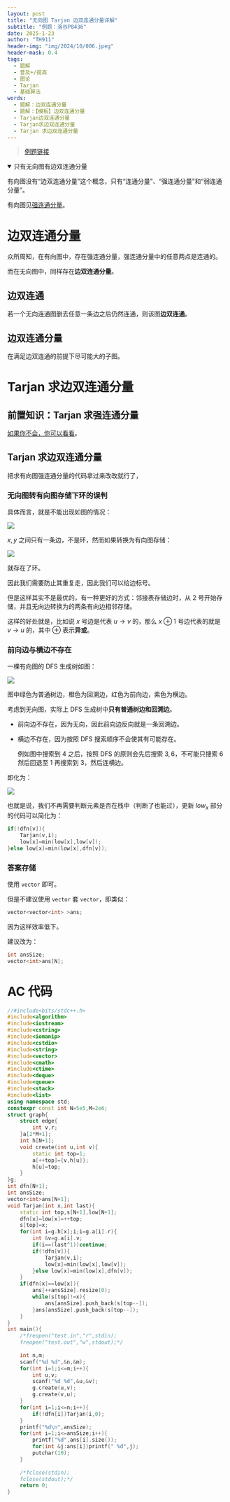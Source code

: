 ```yaml
---
layout: post
title: "无向图 Tarjan 边双连通分量详解"
subtitle: "例题：洛谷P8436"
date: 2025-1-23
author: "TH911"
header-img: "img/2024/10/006.jpeg"
header-mask: 0.4
tags:
  - 题解
  - 普及+/提高
  - 图论
  - Tarjan
  - 基础算法
words:
  - 题解：边双连通分量
  - 题解：【模板】边双连通分量
  - Tarjan边双连通分量
  - Tarjan求边双连通分量
  - Tarjan 求边双连通分量
---
```


> [例题链接](https://www.luogu.com.cn/problem/P8436)

<details class="tip" open>
    <summary>只有无向图有边双连通分量</summary>
    <p>
        有向图没有“边双连通分量”这个概念，只有“连通分量”、“强连通分量”和“弱连通分量”。
    </p>
    <p>
        有向图见<a href="/2025/01/23/1/">强连通分量</a>。
    </p>
</details>


# 边双连通分量

众所周知，在有向图中，存在强连通分量，强连通分量中的任意两点是连通的。

而在无向图中，同样存在**边双连通分量**。

## 边双连通

若一个无向连通图删去任意一条边之后仍然连通，则该图**边双连通**。

## 边双连通分量

在满足边双连通的前提下尽可能大的子图。

# Tarjan 求边双连通分量

## 前置知识：Tarjan 求强连通分量

[如果你不会，你可以看看](/2025/01/23/1/)。

## Tarjan 求边双连通分量

把求有向图强连通分量的代码拿过来改改就行了，

### 无向图转有向图存储下环的误判

具体而言，就是不能出现如图的情况：

![](/img/2025/01/029.png)

$x,y$ 之间只有一条边，不是环，然而如果转换为有向图存储：

![](/img/2025/01/030.png)

就存在了环。

因此我们需要防止其重复走，因此我们可以给边标号。

但是这样其实不是最优的，有一种更好的方式：邻接表存储边时，从 $2$ 号开始存储，并且无向边转换为的两条有向边相邻存储。

这样的好处就是，比如说 $x$ 号边是代表 $u\to v$ 的，那么 $x\oplus 1$ 号边代表的就是 $v\to u$ 的，其中 $\oplus$ 表示**异或**。

### 前向边与横边不存在

一棵有向图的 DFS 生成树如图：

![](/img/2025/01/028.png)

图中绿色为普通树边，橙色为回溯边，红色为前向边，紫色为横边。

考虑到无向图，实际上 DFS 生成树中**只有普通树边和回溯边**。

* 前向边不存在，因为无向，因此前向边反向就是一条回溯边。

* 横边不存在，因为按照 DFS 搜索顺序不会使其有可能存在。

  例如图中搜索到 $4$ 之后，按照 DFS 的原则会先后搜索 $3,6$，不可能只搜索 $6$ 然后回退至 $1$ 再搜索到 $3$，然后连横边。

即化为：

![](/img/2025/01/034.png)

也就是说，我们不再需要判断元素是否在栈中（判断了也能过），更新 $low_x$ 部分的代码可以简化为：

```cpp
if(!dfn[v]){
    Tarjan(v,i);
    low[x]=min(low[x],low[v]);
}else low[x]=min(low[x],dfn[v]);
```

### 答案存储

使用 `vector` 即可。

但是不建议使用 `vector` 套 `vector`，即类似：

```cpp
vector<vector<int> >ans;
```

因为这样效率低下。

建议改为：

```cpp
int ansSize;
vector<int>ans[N];
```

# AC 代码

```cpp
//#include<bits/stdc++.h>
#include<algorithm>
#include<iostream>
#include<cstring>
#include<iomanip>
#include<cstdio>
#include<string>
#include<vector>
#include<cmath>
#include<ctime>
#include<deque>
#include<queue>
#include<stack>
#include<list>
using namespace std;
constexpr const int N=5e5,M=2e6;
struct graph{
	struct edge{
		int v,r;
	}a[2*M+1];
	int h[N+1];
	void create(int u,int v){
		static int top=1;
		a[++top]={v,h[u]};
		h[u]=top;
	}
}g;
int dfn[N+1];
int ansSize;
vector<int>ans[N+1];
void Tarjan(int x,int last){
	static int top,s[N+1],low[N+1];
	dfn[x]=low[x]=++top;
	s[top]=x;
	for(int i=g.h[x];i;i=g.a[i].r){
		int &v=g.a[i].v;
		if(i==(last^1))continue;
		if(!dfn[v]){
			Tarjan(v,i);
			low[x]=min(low[x],low[v]);
		}else low[x]=min(low[x],dfn[v]);
	}
	if(dfn[x]==low[x]){
		ans[++ansSize].resize(0);
		while(s[top]!=x){
            ans[ansSize].push_back(s[top--]);
		}ans[ansSize].push_back(s[top--]);
	}
}
int main(){
	/*freopen("test.in","r",stdin);
	freopen("test.out","w",stdout);*/
	
	int n,m;
	scanf("%d %d",&n,&m);
	for(int i=1;i<=m;i++){
		int u,v;
		scanf("%d %d",&u,&v);
		g.create(u,v);
		g.create(v,u);
	}
	for(int i=1;i<=n;i++){
		if(!dfn[i])Tarjan(i,0);
	}
	printf("%d\n",ansSize);
	for(int i=1;i<=ansSize;i++){
		printf("%d",ans[i].size());
		for(int &j:ans[i])printf(" %d",j);
		putchar(10);
	}
	
	/*fclose(stdin);
	fclose(stdout);*/
	return 0;
}
```

